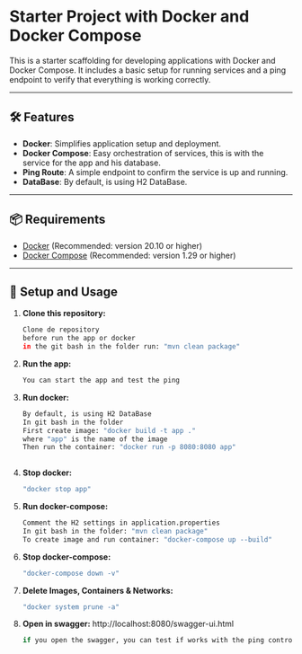 # Starter Project with Docker and Docker Compose

This is a starter scaffolding for developing applications with Docker and Docker Compose. 
It includes a basic setup for running services and a ping endpoint to verify that everything is working correctly.

---

## 🛠️ Features

- **Docker**: Simplifies application setup and deployment.
- **Docker Compose**: Easy orchestration of services, this is with the service for the app and his database.
- **Ping Route**: A simple endpoint to confirm the service is up and running.
- **DataBase**: By default, is using H2 DataBase.

---

## 📦 Requirements

- [Docker](https://www.docker.com/get-started) (Recommended: version 20.10 or higher)
- [Docker Compose](https://docs.docker.com/compose/) (Recommended: version 1.29 or higher)

---

## 🚀 Setup and Usage

1. **Clone this repository:**

   ```bash
   Clone de repository
   before run the app or docker
   in the git bash in the folder run: "mvn clean package"

2. **Run the app:**

   ```bash
   You can start the app and test the ping

3. **Run docker:**

   ```bash
   By default, is using H2 DataBase
   In git bash in the folder
   First create image: "docker build -t app ."
   where "app" is the name of the image
   Then run the container: "docker run -p 8080:8080 app"
    
4. **Stop docker:**

   ```bash
   "docker stop app"
   
5. **Run docker-compose:**

   ```bash
   Comment the H2 settings in application.properties
   In git bash in the folder: "mvn clean package"
   To create image and run container: "docker-compose up --build"

6. **Stop docker-compose:**

   ```bash
   "docker-compose down -v"

7. **Delete Images, Containers & Networks:**

   ```bash
   "docker system prune -a"
   
8. **Open in swagger:**
   http://localhost:8080/swagger-ui.html
    ```bash
   if you open the swagger, you can test if works with the ping controller
